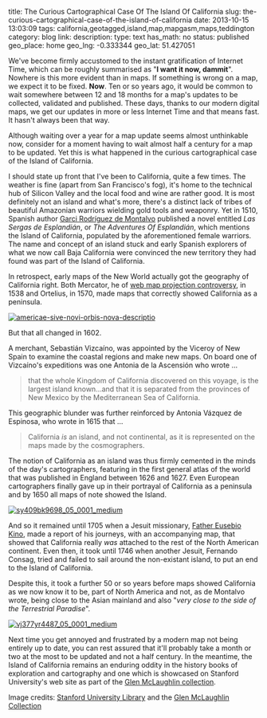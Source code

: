 title: The Curious Cartographical Case Of The Island Of California
slug: the-curious-cartographical-case-of-the-island-of-california
date: 2013-10-15 13:03:09
tags: california,geotagged,island,map,mapgasm,maps,teddington
category: blog
link: 
description: 
type: text
has_math: no
status: published
geo_place: home
geo_lng: -0.333344
geo_lat: 51.427051

We've become firmly accustomed to the instant gratification of Internet Time, which can be roughly summarised as "<strong>I want it now, dammit</strong>". Nowhere is this more evident than in maps. If something is wrong on a map, we expect it to be fixed. <strong>Now</strong>. Ten or so years ago, it would be common to wait somewhere between 12 and 18 months for a map's updates to be collected, validated and published. These days, thanks to our modern digital maps, we get our updates in more or less Internet Time and that means fast. It hasn't always been that way.

Although waiting over a year for a map update seems almost unthinkable now, consider for a moment having to wait almost half a century for a map to be updated. Yet this is what happened in the curious cartographical case of the Island of California.

I should state up front that I've been to California, quite a few times. The weather is fine (apart from San Francisco's fog), it's home to the technical hub of Silicon Valley and the local food and wine are rather good. It is most definitely not an island and what's more, there's a distinct lack of tribes of beautiful Amazonian warriors wielding gold tools and weaponry. Yet in 1510, Spanish author [Garci Rodríguez de Montalvo](https://en.wikipedia.org/wiki/Garci_Rodr%C3%ADguez_de_Montalvo "https://en.wikipedia.org/wiki/Garci_Rodr%C3%ADguez_de_Montalvo") published a novel entitled *Las Sergas de Esplandián*, or *The Adventures Of Esplandián*, which mentions the Island of California, populated by the aforementioned female warriors. The name and concept of an island stuck and early Spanish explorers of what we now call Baja California were convinced the new territory they had found was part of the Island of California.

In retrospect, early maps of the New World actually got the geography of California right. Both Mercator, he of [web map projection controversy](/2013/01/30/people-who-care-about-map-projections-and-people-who-dont/ "/2013/01/30/people-who-care-about-map-projections-and-people-who-dont/"), in 1538 and Ortelius, in 1570, made maps that correctly showed California as a peninsula. 

<!-- TEASER_END -->

[![americae-sive-novi-orbis-nova-descriptio](/wp-content/uploads/2013/10/americae-sive-novi-orbis-nova-descriptio.jpg)](https://collections.stanford.edu/images/bin/detail?cid=BLRRM_25077&fn=1 "https://collections.stanford.edu/images/bin/detail?cid=BLRRM_25077&fn=1")

But that all changed in 1602.

A merchant, Sebastián Vizcaíno, was appointed by the Viceroy of New Spain to examine the coastal regions and make new maps. On board one of Vizcaíno's expeditions was one Antonia de la Ascensión who wrote ...




> that the whole Kingdom of California discovered on this voyage, is the largest island known…and that it is separated from the provinces of New Mexico by the Mediterranean Sea of California.



This geographic blunder was further reinforced by Antonia Vázquez de Espinosa, who wrote in 1615 that ...


> California *is* an island, and not continental, as it is represented on the maps made by the cosmographers.



The notion of California as an island was thus firmly cemented in the minds of the day's cartographers, featuring in the first general atlas of the world that was published in England between 1626 and 1627. Even European cartographers finally gave up in their portrayal of California as a peninsula and by 1650 all maps of note showed the Island.

[![sy409bk9698_05_0001_medium](/wp-content/uploads/2013/10/sy409bk9698_05_0001_medium-1024x897.jpg)](https://purl.stanford.edu/sy409bk9698 "https://purl.stanford.edu/sy409bk9698")

And so it remained until 1705 when a Jesuit missionary, [Father Eusebio Kino](https://californiamapsociety.org/historic/kino.php "https://californiamapsociety.org/historic/kino.php"), made a report of his journeys, with an accompanying map, that showed that California really *was* attached to the rest of the North American continent. Even then, it took until 1746 when another Jesuit, Fernando Consag, tried and failed to sail around the non-existant island, to put an end to the Island of California.

Despite this, it took a further 50 or so years before maps showed California as we now know it to be, part of North America and not, as de Montalvo wrote, being close to the Asian mainland and also "*very close to the side of the Terrestrial Paradise*".

[![vj377yr4487_05_0001_medium](/wp-content/uploads/2013/10/vj377yr4487_05_0001_medium.jpg)](https://purl.stanford.edu/vj377yr4487 "https://purl.stanford.edu/vj377yr4487")

Next time you get annoyed and frustrated by a modern map not being entirely up to date, you can rest assured that it'll probably take a month or two at the most to be updated and not a half century. In the meantime, the Island of California remains an enduring oddity in the history books of exploration and cartography and one which is showcased on Stanford University's web site as part of the [Glen McLaughlin collection](https://lib.stanford.edu/california-as-an-island/ "https://lib.stanford.edu/california-as-an-island/").

Image credits: [Stanford University Library](https://library.stanford.edu/ "https://library.stanford.edu/") and the [Glen McLaughlin Collection](https://lib.stanford.edu/california-as-an-island/ "https://lib.stanford.edu/california-as-an-island/")


